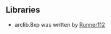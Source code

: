 ## Libraries

<ul>
<li>arclib.8xp was written by <a href="https://www.omnimaga.org/profile/Runer112">Runner112</a></li>
</ul>

